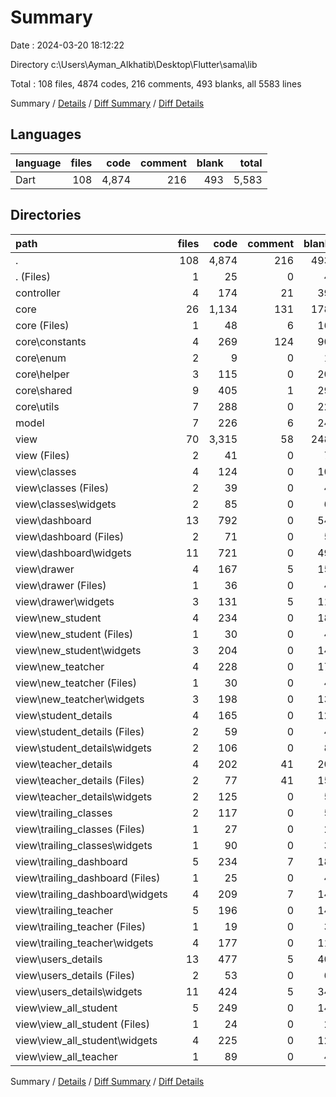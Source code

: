 # Summary

Date : 2024-03-20 18:12:22

Directory c:\\Users\\Ayman_Alkhatib\\Desktop\\Flutter\\sama\\lib

Total : 108 files,  4874 codes, 216 comments, 493 blanks, all 5583 lines

Summary / [Details](details.md) / [Diff Summary](diff.md) / [Diff Details](diff-details.md)

## Languages
| language | files | code | comment | blank | total |
| :--- | ---: | ---: | ---: | ---: | ---: |
| Dart | 108 | 4,874 | 216 | 493 | 5,583 |

## Directories
| path | files | code | comment | blank | total |
| :--- | ---: | ---: | ---: | ---: | ---: |
| . | 108 | 4,874 | 216 | 493 | 5,583 |
| . (Files) | 1 | 25 | 0 | 4 | 29 |
| controller | 4 | 174 | 21 | 39 | 234 |
| core | 26 | 1,134 | 131 | 178 | 1,443 |
| core (Files) | 1 | 48 | 6 | 16 | 70 |
| core\\constants | 4 | 269 | 124 | 90 | 483 |
| core\\enum | 2 | 9 | 0 | 1 | 10 |
| core\\helper | 3 | 115 | 0 | 20 | 135 |
| core\\shared | 9 | 405 | 1 | 29 | 435 |
| core\\utils | 7 | 288 | 0 | 22 | 310 |
| model | 7 | 226 | 6 | 24 | 256 |
| view | 70 | 3,315 | 58 | 248 | 3,621 |
| view (Files) | 2 | 41 | 0 | 7 | 48 |
| view\\classes | 4 | 124 | 0 | 10 | 134 |
| view\\classes (Files) | 2 | 39 | 0 | 4 | 43 |
| view\\classes\\widgets | 2 | 85 | 0 | 6 | 91 |
| view\\dashboard | 13 | 792 | 0 | 54 | 846 |
| view\\dashboard (Files) | 2 | 71 | 0 | 5 | 76 |
| view\\dashboard\\widgets | 11 | 721 | 0 | 49 | 770 |
| view\\drawer | 4 | 167 | 5 | 15 | 187 |
| view\\drawer (Files) | 1 | 36 | 0 | 4 | 40 |
| view\\drawer\\widgets | 3 | 131 | 5 | 11 | 147 |
| view\\new_student | 4 | 234 | 0 | 18 | 252 |
| view\\new_student (Files) | 1 | 30 | 0 | 4 | 34 |
| view\\new_student\\widgets | 3 | 204 | 0 | 14 | 218 |
| view\\new_teatcher | 4 | 228 | 0 | 17 | 245 |
| view\\new_teatcher (Files) | 1 | 30 | 0 | 4 | 34 |
| view\\new_teatcher\\widgets | 3 | 198 | 0 | 13 | 211 |
| view\\student_details | 4 | 165 | 0 | 12 | 177 |
| view\\student_details (Files) | 2 | 59 | 0 | 4 | 63 |
| view\\student_details\\widgets | 2 | 106 | 0 | 8 | 114 |
| view\\teacher_details | 4 | 202 | 41 | 20 | 263 |
| view\\teacher_details (Files) | 2 | 77 | 41 | 15 | 133 |
| view\\teacher_details\\widgets | 2 | 125 | 0 | 5 | 130 |
| view\\trailing_classes | 2 | 117 | 0 | 5 | 122 |
| view\\trailing_classes (Files) | 1 | 27 | 0 | 2 | 29 |
| view\\trailing_classes\\widgets | 1 | 90 | 0 | 3 | 93 |
| view\\trailing_dashboard | 5 | 234 | 7 | 18 | 259 |
| view\\trailing_dashboard (Files) | 1 | 25 | 0 | 4 | 29 |
| view\\trailing_dashboard\\widgets | 4 | 209 | 7 | 14 | 230 |
| view\\trailing_teacher | 5 | 196 | 0 | 14 | 210 |
| view\\trailing_teacher (Files) | 1 | 19 | 0 | 3 | 22 |
| view\\trailing_teacher\\widgets | 4 | 177 | 0 | 11 | 188 |
| view\\users_details | 13 | 477 | 5 | 40 | 522 |
| view\\users_details (Files) | 2 | 53 | 0 | 6 | 59 |
| view\\users_details\\widgets | 11 | 424 | 5 | 34 | 463 |
| view\\view_all_student | 5 | 249 | 0 | 14 | 263 |
| view\\view_all_student (Files) | 1 | 24 | 0 | 2 | 26 |
| view\\view_all_student\\widgets | 4 | 225 | 0 | 12 | 237 |
| view\\view_all_teacher | 1 | 89 | 0 | 4 | 93 |

Summary / [Details](details.md) / [Diff Summary](diff.md) / [Diff Details](diff-details.md)
